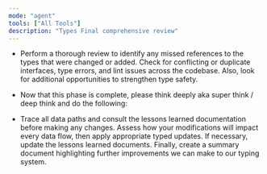 ```yaml
---
mode: "agent"
tools: ["All Tools"]
description: "Types Final comprehensive review"
---
```


- Perform a thorough review to identify any missed references to the types that were changed or added. Check for conflicting or duplicate interfaces, type errors, and lint issues across the codebase. Also, look for additional opportunities to strengthen type safety.

- Now that this phase is complete, please think deeply aka super think / deep think and do the following:

- Trace all data paths and consult the lessons learned documentation before making any changes. Assess how your modifications will impact every data flow, then apply appropriate typed updates. If necessary, update the lessons learned documents. Finally, create a summary document highlighting further improvements we can make to our typing system.